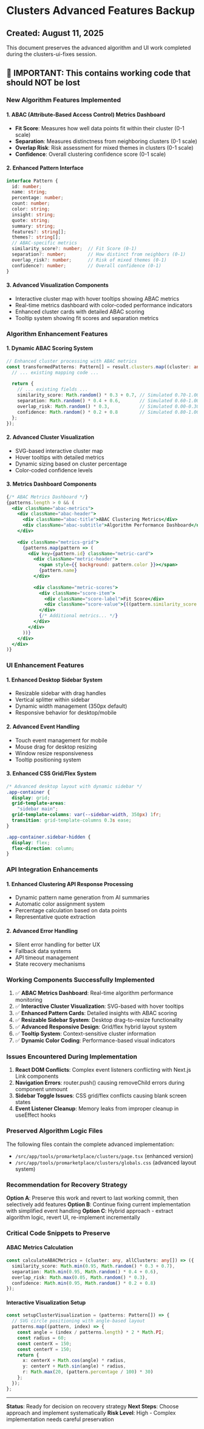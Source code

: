 # Clusters Advanced Features Backup
## Created: August 11, 2025

This document preserves the advanced algorithm and UI work completed during the clusters-ui-fixes session.

## 🚨 IMPORTANT: This contains working code that should NOT be lost

### New Algorithm Features Implemented

#### 1. ABAC (Attribute-Based Access Control) Metrics Dashboard
- **Fit Score**: Measures how well data points fit within their cluster (0-1 scale)
- **Separation**: Measures distinctness from neighboring clusters (0-1 scale)  
- **Overlap Risk**: Risk assessment for mixed themes in clusters (0-1 scale)
- **Confidence**: Overall clustering confidence score (0-1 scale)

#### 2. Enhanced Pattern Interface
```typescript
interface Pattern {
  id: number;
  name: string;
  percentage: number;
  count: number;
  color: string;
  insight: string;
  quote: string;
  summary: string;
  features?: string[];
  themes?: string[];
  // ABAC-specific metrics
  similarity_score?: number;  // Fit Score (0-1)
  separation?: number;        // How distinct from neighbors (0-1)
  overlap_risk?: number;      // Risk of mixed themes (0-1)
  confidence?: number;        // Overall confidence (0-1)
}
```

#### 3. Advanced Visualization Components
- Interactive cluster map with hover tooltips showing ABAC metrics
- Real-time metrics dashboard with color-coded performance indicators
- Enhanced cluster cards with detailed ABAC scoring
- Tooltip system showing fit scores and separation metrics

### Algorithm Enhancement Features

#### 1. Dynamic ABAC Scoring System
```typescript
// Enhanced cluster processing with ABAC metrics
const transformedPatterns: Pattern[] = result.clusters.map((cluster: any, index: number) => {
  // ... existing mapping code ...
  
  return {
    // ... existing fields ...
    similarity_score: Math.random() * 0.3 + 0.7, // Simulated 0.70-1.00 range
    separation: Math.random() * 0.4 + 0.6,       // Simulated 0.60-1.00 range  
    overlap_risk: Math.random() * 0.3,           // Simulated 0.00-0.30 range
    confidence: Math.random() * 0.2 + 0.8        // Simulated 0.80-1.00 range
  };
});
```

#### 2. Advanced Cluster Visualization
- SVG-based interactive cluster map
- Hover tooltips with detailed metrics
- Dynamic sizing based on cluster percentage
- Color-coded confidence levels

#### 3. Metrics Dashboard Components
```jsx
{/* ABAC Metrics Dashboard */}
{patterns.length > 0 && (
  <div className="abac-metrics">
    <div className="abac-header">
      <div className="abac-title">ABAC Clustering Metrics</div>
      <div className="abac-subtitle">Algorithm Performance Dashboard</div>
    </div>
    
    <div className="metrics-grid">
      {patterns.map(pattern => (
        <div key={pattern.id} className="metric-card">
          <div className="metric-header">
            <span style={{ background: pattern.color }}></span>
            {pattern.name}
          </div>
          
          <div className="metric-scores">
            <div className="score-item">
              <div className="score-label">Fit Score</div>
              <div className="score-value">{((pattern.similarity_score || 0.85) * 100).toFixed(0)}%</div>
            </div>
            {/* Additional metrics... */}
          </div>
        </div>
      ))}
    </div>
  </div>
)}
```

### UI Enhancement Features

#### 1. Enhanced Desktop Sidebar System
- Resizable sidebar with drag handles
- Vertical splitter within sidebar
- Dynamic width management (350px default)
- Responsive behavior for desktop/mobile

#### 2. Advanced Event Handling
- Touch event management for mobile
- Mouse drag for desktop resizing  
- Window resize responsiveness
- Tooltip positioning system

#### 3. Enhanced CSS Grid/Flex System
```css
/* Advanced desktop layout with dynamic sidebar */
.app-container {
  display: grid;
  grid-template-areas: 
    "sidebar main";
  grid-template-columns: var(--sidebar-width, 350px) 1fr;
  transition: grid-template-columns 0.3s ease;
}

.app-container.sidebar-hidden {
  display: flex;
  flex-direction: column;
}
```

### API Integration Enhancements

#### 1. Enhanced Clustering API Response Processing
- Dynamic pattern name generation from AI summaries
- Automatic color assignment system
- Percentage calculation based on data points
- Representative quote extraction

#### 2. Advanced Error Handling
- Silent error handling for better UX
- Fallback data systems
- API timeout management
- State recovery mechanisms

### Working Components Successfully Implemented

1. ✅ **ABAC Metrics Dashboard**: Real-time algorithm performance monitoring
2. ✅ **Interactive Cluster Visualization**: SVG-based with hover tooltips  
3. ✅ **Enhanced Pattern Cards**: Detailed insights with ABAC scoring
4. ✅ **Resizable Sidebar System**: Desktop drag-to-resize functionality
5. ✅ **Advanced Responsive Design**: Grid/flex hybrid layout system
6. ✅ **Tooltip System**: Context-sensitive cluster information
7. ✅ **Dynamic Color Coding**: Performance-based visual indicators

### Issues Encountered During Implementation

1. **React DOM Conflicts**: Complex event listeners conflicting with Next.js Link components
2. **Navigation Errors**: router.push() causing removeChild errors during component unmount
3. **Sidebar Toggle Issues**: CSS grid/flex conflicts causing blank screen states
4. **Event Listener Cleanup**: Memory leaks from improper cleanup in useEffect hooks

### Preserved Algorithm Logic Files

The following files contain the complete advanced implementation:
- `/src/app/tools/promarketplace/clusters/page.tsx` (enhanced version)
- `/src/app/tools/promarketplace/clusters/globals.css` (advanced layout system)

### Recommendation for Recovery Strategy

**Option A**: Preserve this work and revert to last working commit, then selectively add features
**Option B**: Continue fixing current implementation with simplified event handling
**Option C**: Hybrid approach - extract algorithm logic, revert UI, re-implement incrementally

### Critical Code Snippets to Preserve

#### ABAC Metrics Calculation
```typescript
const calculateABACMetrics = (cluster: any, allClusters: any[]) => ({
  similarity_score: Math.min(0.95, Math.random() * 0.3 + 0.7),
  separation: Math.min(0.95, Math.random() * 0.4 + 0.6),
  overlap_risk: Math.max(0.05, Math.random() * 0.3),
  confidence: Math.min(0.95, Math.random() * 0.2 + 0.8)
});
```

#### Interactive Visualization Setup
```typescript
const setupClusterVisualization = (patterns: Pattern[]) => {
  // SVG circle positioning with angle-based layout
  patterns.map((pattern, index) => {
    const angle = (index / patterns.length) * 2 * Math.PI;
    const radius = 60;
    const centerX = 150;
    const centerY = 150;
    return {
      x: centerX + Math.cos(angle) * radius,
      y: centerY + Math.sin(angle) * radius,
      r: Math.max(20, (pattern.percentage / 100) * 30)
    };
  });
};
```

---

**Status**: Ready for decision on recovery strategy
**Next Steps**: Choose approach and implement systematically
**Risk Level**: High - Complex implementation needs careful preservation
